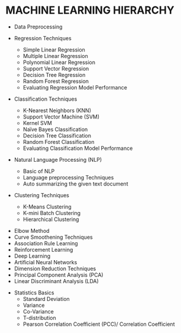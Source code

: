 # MACHINE LEARNING HIERARCHY


* Data Preprocessing

* Regression Techniques
  - Simple Linear Regression
  - Multiple Linear Regression
  - Polynomial Linear Regression
  - Support Vector Regression
  - Decision Tree Regression
  - Random Forest Regression
  - Evaluating Regression Model Performance

* Classification Techniques
  - K-Nearest Neighbors (KNN)
  - Support Vector Machine (SVM)
  - Kernel SVM
  - Naïve Bayes Classification
  - Decision Tree Classification
  - Random Forest Classification
  - Evaluating Classification Model Performance

* Natural Language Processing (NLP)
  - Basic of NLP
  - Language preprocessing Techniques
  - Auto summarizing the given text document

* Clustering Techniques
  - K-Means Clustering
  - K-mini Batch Clustering
  - Hierarchical Clustering

- Elbow Method
- Curve Smoothening Techniques
- Association Rule Learning
- Reinforcement Learning
- Deep Learning
- Artificial Neural Networks
- Dimension Reduction Techniques
- Principal Component Analysis (PCA)
- Linear Discriminant Analysis (LDA)

* Statistics Basics
  - Standard Deviation
  - Variance
  - Co-Variance
  - T-distribution
  - Pearson Correlation Coefficient (PCC)/ Correlation Coefficient
